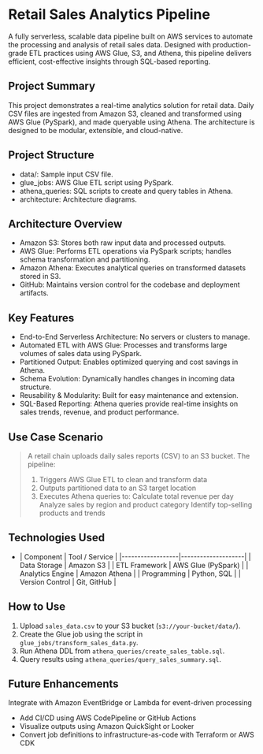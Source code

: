 # Retail Sales Analytics Pipeline

A fully serverless, scalable data pipeline built on AWS services to automate the processing and analysis of retail sales data. Designed with production-grade ETL practices using AWS Glue, S3, and Athena, this pipeline delivers efficient, cost-effective insights through SQL-based reporting.

## Project Summary

This project demonstrates a real-time analytics solution for retail data. Daily CSV files are ingested from Amazon S3, cleaned and transformed using AWS Glue (PySpark), and made queryable using Athena. The architecture is designed to be modular, extensible, and cloud-native.

## Project Structure
- data/: Sample input CSV file.
- glue_jobs: AWS Glue ETL script using PySpark.
- athena_queries: SQL scripts to create and query tables in Athena.
- architecture: Architecture diagrams.

## Architecture Overview

- Amazon S3: Stores both raw input data and processed outputs.
- AWS Glue: Performs ETL operations via PySpark scripts; handles schema transformation and partitioning.
- Amazon Athena: Executes analytical queries on transformed datasets stored in S3.
- GitHub: Maintains version control for the codebase and deployment artifacts.

## Key Features

- End-to-End Serverless Architecture: No servers or clusters to manage.
- Automated ETL with AWS Glue: Processes and transforms large volumes of sales data using PySpark.
- Partitioned Output: Enables optimized querying and cost savings in Athena.
- Schema Evolution: Dynamically handles changes in incoming data structure.
- Reusability & Modularity: Built for easy maintenance and extension.
- SQL-Based Reporting: Athena queries provide real-time insights on sales trends, revenue, and product performance.

## Use Case Scenario

> A retail chain uploads daily sales reports (CSV) to an S3 bucket. The pipeline:
> 1. Triggers AWS Glue ETL to clean and transform data
> 2. Outputs partitioned data to an S3 target location
> 3. Executes Athena queries to:
> Calculate total revenue per day
> Analyze sales by region and product category
> Identify top-selling products and trends


## Technologies Used
- | Component        | Tool / Service     |
|------------------|--------------------|
| Data Storage      | Amazon S3          |
| ETL Framework     | AWS Glue (PySpark) |
| Analytics Engine  | Amazon Athena      |
| Programming       | Python, SQL        |
| Version Control   | Git, GitHub        |

## How to Use
1. Upload `sales_data.csv` to your S3 bucket (`s3://your-bucket/data/`).
2. Create the Glue job using the script in `glue_jobs/transform_sales_data.py`.
3. Run Athena DDL from `athena_queries/create_sales_table.sql`.
4. Query results using `athena_queries/query_sales_summary.sql`.

## Future Enhancements
Integrate with Amazon EventBridge or Lambda for event-driven processing
- Add CI/CD using AWS CodePipeline or GitHub Actions
- Visualize outputs using Amazon QuickSight or Looker
- Convert job definitions to infrastructure-as-code with Terraform or AWS CDK

